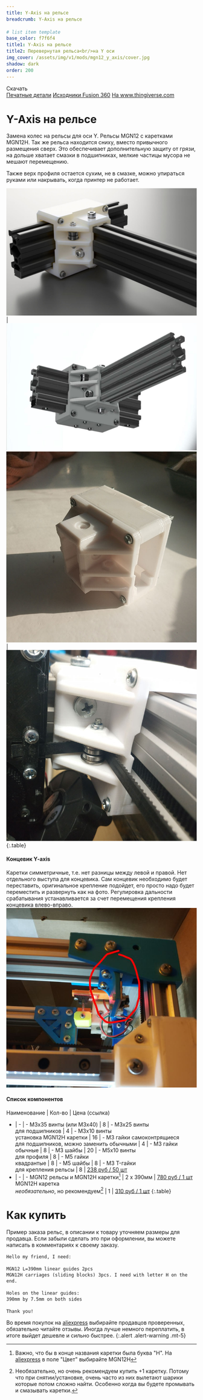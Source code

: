 ```yaml
---
title: Y-Axis на рельсе
breadcrumb: Y-Axis на рельсе

# list item template
base_color: f7f6f4
title1: Y-Axis на рельсе
title2: Перевернутая рельса<br/>на Y оси
img_cover: /assets/img/v1/mods/mgn12_y_axis/cover.jpg
shadow: dark
order: 200
---
```


<div class="submenu active">
    <div class="content">
        <span class="title">Скачать <i class="fa fa-download"></i></span>
        <div class="links">
            <a href="https://github.com/NickRimmer/RedBot/tree/master/printers/re_d_bot_v1/mods/mgn12_y_axis/" target="_blank">Печатные детали</a>
            <a href="http://a360.co/2FOZXVv" target="_blank">Исходники Fusion 360</a>
            <a href="https://www.thingiverse.com/thing:2834162" target="_blank">На www.thingiverse.com</a>
        </div>
    </div>
</div>

# Y-Axis на рельсе
Замена колес на рельсы для оси Y. Рельсы MGN12 с каретками MGN12H. Так же рельса находится сниху, вместо привычного размещения сверх. Это обеспечивает дополнительную защиту от грязи, на дольше хватает смазки в подшипниках, мелкие частицы мусора не мешают перемещению.

Также верх профиля остается сухим, не в смазке, можно упираться руками или накрывать, когда принтер не работает.

![](/assets/img/v1/mods/mgn12_y_axis/01.jpg) | ![](/assets/img/v1/mods/mgn12_y_axis/02.jpg)
![](/assets/img/v1/mods/mgn12_y_axis/03.jpg) | ![](/assets/img/v1/mods/mgn12_y_axis/04.jpg)
{:.table}

#### Концевик Y-axis
Каретки симметричные, т.е. нет разницы между левой и правой. Нет отдельного выступа для концевика. Сам концевик необходимо будет переставить, оригинальное крепление подойдет, его просто надо будет переместить и развернуть как на фото. Регулировка дальности срабатывания устанавливается за счет перемещения крепления концевика влево-вправо.
![место установки концевика](/assets/img/v1/mods/mgn12_y_axis/05.jpg)


#### Список компонентов

Наименование | Кол-во | Цена (ссылка)
- | - | -
M3x35 винты (или M3x40) | 8 | -
M3x25 винты<br/><span class="text-muted">для подшипников</span> | 4 | -
M3x10 винты<br/><span class="text-muted">установка MGN12H каретки</span> | 16 | -
M3 гайки самоконтрящиеся<br/><span class="text-muted">для подшипников, можно заменить обычными</span> | 4 | -
М3 гайки обычные | 8 | -
М3 шайбы | 20 | -
М5х10 винты<br/><span class="text-muted">для профиля</span> | 8 | -
М5 гайки<br/>квадрантые | 8 | -
М5 шайбы | 8 | -
М3 T-гайки<br/><span class="text-muted">для крепления рельсы</span> | 8 | [238 руб / 50 шт](http://ali.pub/2j3v54)
- | - | -
MGN12 рельсы и MGN12H каретки[^mgn] | 2 х 390мм | [780 руб / 1 шт](http://ali.pub/2j3vb5)
MGN12H каретка<br/><span class="text-muted">*необязательно*, но рекомендуем</span>[^extra] | 1 | [310 руб / 1 шт](http://ali.pub/2j3vsu)
{:.table}

 [^mgn]: Важно, что бы в конце названия каретки была буква "H". На [aliexpress](http://got.by/2invn9) в поле "Цвет" выбирайте MGN12H
 [^extra]: Необязательно, но очень рекомендуем купить +1 каретку. Потому что при снятии/установке, очень часто из них вылетают шарики которые потом сложно найти. Особенно когда вы будете промывать и смазывать каретки.

# Как купить
Пример заказа рельс, в описании к товару уточняем размеры для продавца. Если забыли сделать это при оформлении, вы можете написать в комментариях к своему заказу.
```
Hello my friend, I need:

MGN12 L=390mm linear guides 2pcs
MGN12H carriages (sliding blocks) 3pcs. I need with letter H on the end.

Holes on the linear guides:
390mm by 7.5mm on both sides

Thank you!
```

Во время покупок на [aliexpress](http://got.by/2invn9) выбирайте продавцов проверенных, обязательно читайте отзывы. Иногда лучше немного переплатить, в итоге выйдет дешевле и сильно быстрее.
{:.alert .alert-warning .mt-5}